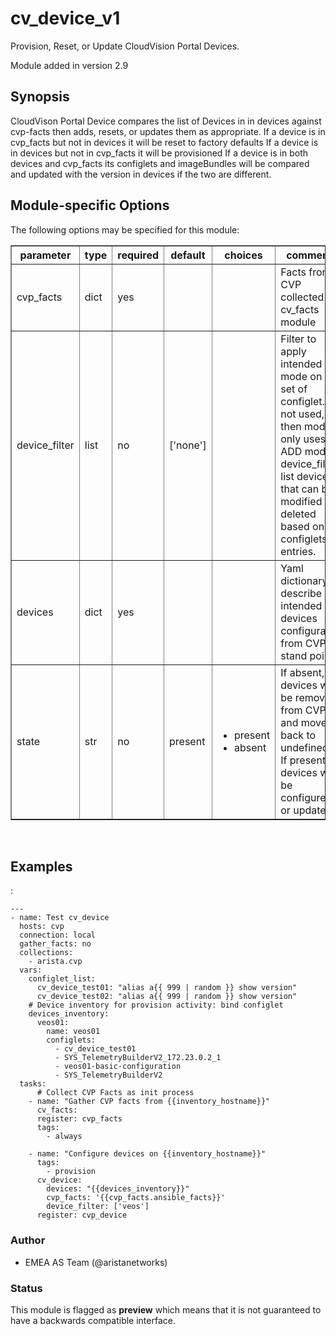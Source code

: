 # cv\_device\_v1

Provision, Reset, or Update CloudVision Portal Devices.

Module added in version 2.9

<div class="contents" data-local="" data-depth="2">

</div>

## Synopsis

CloudVison Portal Device compares the list of Devices in in devices
against cvp-facts then adds, resets, or updates them as appropriate. If
a device is in cvp\_facts but not in devices it will be reset to factory
defaults If a device is in devices but not in cvp\_facts it will be
provisioned If a device is in both devices and cvp\_facts its configlets
and imageBundles will be compared and updated with the version in
devices if the two are different.

## Module-specific Options

The following options may be specified for this module:

<table border=1 cellpadding=4>

<tr>
<th class="head">parameter</th>
<th class="head">type</th>
<th class="head">required</th>
<th class="head">default</th>
<th class="head">choices</th>
<th class="head">comments</th>
</tr>

<tr>
<td>cvp_facts<br/><div style="font-size: small;"></div></td>
<td>dict</td>
<td>yes</td>
<td></td>
<td></td>
<td>
    <div>Facts from CVP collected by cv_facts module</div>
</td>
</tr>

<tr>
<td>device_filter<br/><div style="font-size: small;"></div></td>
<td>list</td>
<td>no</td>
<td>[&#x27;none&#x27;]</td>
<td></td>
<td>
    <div>Filter to apply intended mode on a set of configlet. If not used, then module only uses ADD mode. device_filter list devices that can be modified or deleted based on configlets entries.</div>
</td>
</tr>

<tr>
<td>devices<br/><div style="font-size: small;"></div></td>
<td>dict</td>
<td>yes</td>
<td></td>
<td></td>
<td>
    <div>Yaml dictionary to describe intended devices configuration from CVP stand point.</div>
</td>
</tr>

<tr>
<td>state<br/><div style="font-size: small;"></div></td>
<td>str</td>
<td>no</td>
<td>present</td>
<td><ul><li>present</li><li>absent</li></ul></td>
<td>
    <div>If absent, devices will be removed from CVP and moved back to undefined.</div>
    <div>If present, devices will be configured or updated.</div>
</td>
</tr>

</table>
</br>

## Examples

:

    ---
    - name: Test cv_device
      hosts: cvp
      connection: local
      gather_facts: no
      collections:
        - arista.cvp
      vars:
        configlet_list:
          cv_device_test01: "alias a{{ 999 | random }} show version"
          cv_device_test02: "alias a{{ 999 | random }} show version"
        # Device inventory for provision activity: bind configlet
        devices_inventory:
          veos01:
            name: veos01
            configlets:
              - cv_device_test01
              - SYS_TelemetryBuilderV2_172.23.0.2_1
              - veos01-basic-configuration
              - SYS_TelemetryBuilderV2
      tasks:
          # Collect CVP Facts as init process
        - name: "Gather CVP facts from {{inventory_hostname}}"
          cv_facts:
          register: cvp_facts
          tags:
            - always
    
        - name: "Configure devices on {{inventory_hostname}}"
          tags:
            - provision
          cv_device:
            devices: "{{devices_inventory}}"
            cvp_facts: '{{cvp_facts.ansible_facts}}'
            device_filter: ['veos']
          register: cvp_device

### Author

  - EMEA AS Team (@aristanetworks)

### Status

This module is flagged as **preview** which means that it is not
guaranteed to have a backwards compatible interface.
